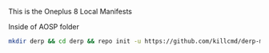 This is the Oneplus 8 Local Manifests

Inside of AOSP folder

```bash
mkdir derp && cd derp && repo init -u https://github.com/killcmd/derp-manifest.git -b 13 && mkdir .repo/local_manifests && wget -q -O .repo/local_manifests/roomservice.xml https://raw.githubusercontent.com/killcmd/lm_instantnoodle/derp13/local_manifests/nissin_curry.xml && repo sync --force-sync --optimized-fetch --no-tags --no-clone-bundle --prune -j$(nproc --all)
```
